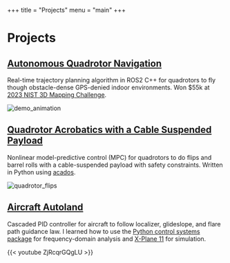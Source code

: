 +++
title = "Projects"
menu = "main"
+++

# Projects

## [Autonomous Quadrotor Navigation](https://github.com/sundharvs/nist_slam_path_planner/)

Real-time trajectory planning algorithm in ROS2 C++ for quadrotors to fly though obstacle-dense GPS-denied indoor environments.
Won $55k at [2023 NIST 3D Mapping Challenge](https://www.nist.gov/ctl/pscr/open-innovation-prize-challenges/past-prize-challenges/2023-first-responder-uas-3d-mapping).

![demo_animation](/images/nist_path_plan.gif)

## [Quadrotor Acrobatics with a Cable Suspended Payload](https://github.com/sundharvs/quadrotor-cable-load-mpc/)

Nonlinear model-predictive control (MPC) for quadrotors to do flips and barrel rolls with a cable-suspended payload with safety constraints.
Written in Python using [acados](https://docs.acados.org/).

![quadrotor_flips](/images/quadrotor_flip.gif)

## [Aircraft Autoland](https://github.com/sundharvs/autonomous-aircraft)

Cascaded PID controller for aircraft to follow localizer, glideslope, and flare path guidance law.
I learned how to use the [Python control systems package](https://python-control.readthedocs.io/en/0.10.1/) for frequency-domain analysis
and [X-Plane 11](https://www.x-plane.com/) for simulation.

{{< youtube ZjRcqrGQgLU >}}

